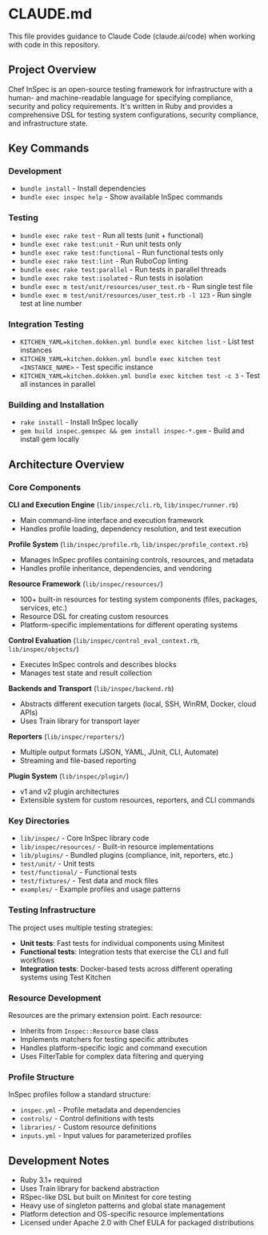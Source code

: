 # CLAUDE.md

This file provides guidance to Claude Code (claude.ai/code) when working with code in this repository.

## Project Overview

Chef InSpec is an open-source testing framework for infrastructure with a human- and machine-readable language for specifying compliance, security and policy requirements. It's written in Ruby and provides a comprehensive DSL for testing system configurations, security compliance, and infrastructure state.

## Key Commands

### Development
- `bundle install` - Install dependencies
- `bundle exec inspec help` - Show available InSpec commands

### Testing
- `bundle exec rake test` - Run all tests (unit + functional)
- `bundle exec rake test:unit` - Run unit tests only
- `bundle exec rake test:functional` - Run functional tests only
- `bundle exec rake test:lint` - Run RuboCop linting
- `bundle exec rake test:parallel` - Run tests in parallel threads
- `bundle exec rake test:isolated` - Run tests in isolation
- `bundle exec m test/unit/resources/user_test.rb` - Run single test file
- `bundle exec m test/unit/resources/user_test.rb -l 123` - Run single test at line number

### Integration Testing
- `KITCHEN_YAML=kitchen.dokken.yml bundle exec kitchen list` - List test instances
- `KITCHEN_YAML=kitchen.dokken.yml bundle exec kitchen test <INSTANCE_NAME>` - Test specific instance
- `KITCHEN_YAML=kitchen.dokken.yml bundle exec kitchen test -c 3` - Test all instances in parallel

### Building and Installation
- `rake install` - Install InSpec locally
- `gem build inspec.gemspec && gem install inspec-*.gem` - Build and install gem locally

## Architecture Overview

### Core Components

**CLI and Execution Engine** (`lib/inspec/cli.rb`, `lib/inspec/runner.rb`)
- Main command-line interface and execution framework
- Handles profile loading, dependency resolution, and test execution

**Profile System** (`lib/inspec/profile.rb`, `lib/inspec/profile_context.rb`)
- Manages InSpec profiles containing controls, resources, and metadata
- Handles profile inheritance, dependencies, and vendoring

**Resource Framework** (`lib/inspec/resources/`)
- 100+ built-in resources for testing system components (files, packages, services, etc.)
- Resource DSL for creating custom resources
- Platform-specific implementations for different operating systems

**Control Evaluation** (`lib/inspec/control_eval_context.rb`, `lib/inspec/objects/`)
- Executes InSpec controls and describes blocks
- Manages test state and result collection

**Backends and Transport** (`lib/inspec/backend.rb`)
- Abstracts different execution targets (local, SSH, WinRM, Docker, cloud APIs)
- Uses Train library for transport layer

**Reporters** (`lib/inspec/reporters/`)
- Multiple output formats (JSON, YAML, JUnit, CLI, Automate)
- Streaming and file-based reporting

**Plugin System** (`lib/inspec/plugin/`)
- v1 and v2 plugin architectures
- Extensible system for custom resources, reporters, and CLI commands

### Key Directories

- `lib/inspec/` - Core InSpec library code
- `lib/inspec/resources/` - Built-in resource implementations
- `lib/plugins/` - Bundled plugins (compliance, init, reporters, etc.)
- `test/unit/` - Unit tests
- `test/functional/` - Functional tests
- `test/fixtures/` - Test data and mock files
- `examples/` - Example profiles and usage patterns

### Testing Infrastructure

The project uses multiple testing strategies:
- **Unit tests**: Fast tests for individual components using Minitest
- **Functional tests**: Integration tests that exercise the CLI and full workflows
- **Integration tests**: Docker-based tests across different operating systems using Test Kitchen

### Resource Development

Resources are the primary extension point. Each resource:
- Inherits from `Inspec::Resource` base class
- Implements matchers for testing specific attributes
- Handles platform-specific logic and command execution
- Uses FilterTable for complex data filtering and querying

### Profile Structure

InSpec profiles follow a standard structure:
- `inspec.yml` - Profile metadata and dependencies
- `controls/` - Control definitions with tests
- `libraries/` - Custom resource definitions
- `inputs.yml` - Input values for parameterized profiles

## Development Notes

- Ruby 3.1+ required
- Uses Train library for backend abstraction
- RSpec-like DSL but built on Minitest for core testing
- Heavy use of singleton patterns and global state management
- Platform detection and OS-specific resource implementations
- Licensed under Apache 2.0 with Chef EULA for packaged distributions